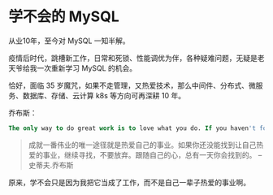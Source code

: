 # 学不会的 MySQL

从业10年，至今对 MySQL 一知半解。

疫情后时代，跳槽新工作，日常和死锁、性能调优为伴，各种疑难问题，无疑是老天爷给我一次重新学习 MySQL 的机会。

恰好，面临 35 岁魔咒，如果不走管理，又热爱技术，那么中间件、分布式、微服务、数据库、存储、云计算 k8s 等方向可再深耕 10 年。

乔布斯：

```sql
The only way to do great work is to love what you do. If you haven't found it yet, keep looking. Don't settle. As with all matters of the heart, you'll know when you find it
```

> 成就一番伟业的唯一途径就是热爱自己的事业。如果你还没能找到让自己热爱的事业，继续寻找，不要放弃。跟随自己的心，总有一天你会找到的。
> – 史蒂夫.乔布斯

原来，学不会只是因为我把它当成了工作，而不是自己一辈子热爱的事业啊。